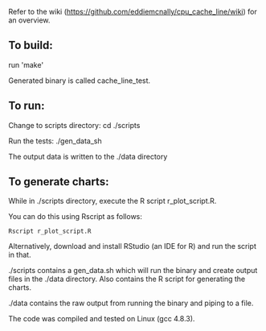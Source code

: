 Refer to the wiki (https://github.com/eddiemcnally/cpu_cache_line/wiki) for an overview.

To build:
---------
run 'make'

Generated binary is called cache_line_test.


To run:
-------
Change to scripts directory:
	cd ./scripts

Run the tests:
	./gen_data_sh
	
The output data is written to the ./data directory


To generate charts:
-------------------
While in ./scripts directory, execute the R script r_plot_script.R.

You can do this using Rscript as follows:

	Rscript r_plot_script.R
	
Alternatively, download and install RStudio (an IDE for R) and run 
the script in that.

	




./scripts contains a gen_data.sh which will run the binary and create output files in the ./data directory.
Also contains the R script for generating the charts.

./data contains the raw output from running the binary and piping to a file.

The code was compiled and tested on Linux (gcc 4.8.3).
